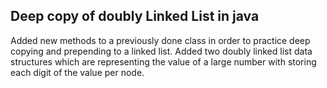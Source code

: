 ## Deep copy of  doubly Linked List in java
Added new methods to a previously done class in order to practice deep copying and prepending to a linked list.
Added two doubly linked list data structures which are representing the value of a large number with storing each digit of the value per node.